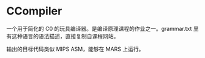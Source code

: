 # CCompiler
一个用于简化的 C0 的玩具编译器。是编译原理课程的作业之一。grammar.txt 里有这种语言的语法描述，直接复制自课程网站。

输出的目标代码类似 MIPS ASM，能够在 MARS 上运行。
